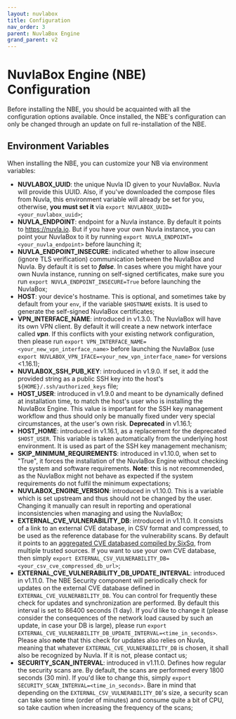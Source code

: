 ```yaml
---
layout: nuvlabox
title: Configuration
nav_order: 3
parent: NuvlaBox Engine
grand_parent: v2
---
```


# NuvlaBox Engine (NBE) Configuration

Before installing the NBE, you should be acquainted with all the configuration options available. Once installed, the NBE's configuration can only be changed through an update on full re-installation of the NBE.


## Environment Variables

When installing the NBE, you can customize your NB via environment variables:

 - **NUVLABOX_UUID**: the unique Nuvla ID given to your NuvlaBox. Nuvla will provide this UUID. Also, if you've downloaded the compose files from Nuvla, this environment variable will already be set for you, otherwise, **you must set it** via `export NUVLABOX_UUID=<your_nuvlabox_uuid>`;
 - **NUVLA_ENDPOINT**: endpoint for a Nuvla instance. By default it points to https://nuvla.io. But if you have your own Nuvla instance, you can point your NuvlaBox to it by running `export NUVLA_ENDPOINT=<your_nuvla_endpoint>` before launching it;
 - **NUVLA_ENDPOINT_INSECURE**: indicated whether to allow insecure (ignore TLS verification) communication between the NuvlaBox and Nuvla. By default it is set to **_false_**. In cases where you might have your own Nuvla instance, running on self-signed certificates, make sure you run `export NUVLA_ENDPOINT_INSECURE=True` before launching the NuvlaBox;
 - **HOST**: your device's hostname. This is optional, and sometimes take by default from your `env`, if the variable `$HOSTNAME` exists. It is used to generate the self-signed NuvlaBox certificates;
 - **VPN_INTERFACE_NAME**: introduced in v1.3.0. The NuvlaBox will have its own VPN client. By default it will create a new network interface called **_vpn_**. If this conflicts with your existing network configuration, then please run `export VPN_INTERFACE_NAME=<your_new_vpn_interface_name>` before launching the NuvlaBox (use `export NUVLABOX_VPN_IFACE=<your_new_vpn_interface_name>` for versions <1.16.1);
 - **NUVLABOX_SSH_PUB_KEY**: introduced in v1.9.0. If set, it add the provided string as a public SSH key into the host's `${HOME}/.ssh/authorized_keys` file;
 - **HOST_USER**: introduced in v1.9.0 and meant to be dynamically defined at installation time, to match the host's user who is installing the NuvlaBox Engine. This value is important for the SSH key management workflow and thus should only be manually fixed under very special circumstances, at the user's own risk. **Deprecated** in v1.16.1;
 - **HOST_HOME**: introduced in v1.16.1, as a replacement for the deprecated `$HOST_USER`. This variable is taken automatically from the underlying host environment. It is used as part of the SSH key management mechanism;
 - **SKIP_MINIMUM_REQUIREMENTS**: introduced in v1.10.0, when set to "True", it forces the installation of the NuvlaBox Engine without checking the system and software requirements. **Note**: this is not recommended, as the NuvlaBox might not behave as expected if the system requirements do not fulfil the minimum expectations;
 - **NUVLABOX_ENGINE_VERSION**: introduced in v1.10.0. This is a variable which is set upstream and thus should not be changed by the user. Changing it manually can result in reporting and operational inconsistencies when managing and using the NuvlaBox;
 - **EXTERNAL_CVE_VULNERABILITY_DB**: introduced in v1.11.0. It consists of a link to an external CVE database, in CSV format and compressed, to be used as the reference database for the vulnerability scans. By default it points to an [aggregated CVE databased compiled by SixSq](https://github.com/nuvla/vuln-db/blob/main/databases/all.aggregated.csv.gz), from multiple trusted sources. If you want to use your own CVE database, then simply `export EXTERNAL_CSV_VULNERABILITY_DB=<your_csv_cve_compressed_db_url>`;
 - **EXTERNAL_CVE_VULNERABILITY_DB_UPDATE_INTERVAL**: introduced in v1.11.0. The NBE Security component will periodically check for updates on the external CVE database defined in `EXTERNAL_CVE_VULNERABILITY_DB`. You can control for frequently these check for updates and synchronization are performed. By default this interval is set to 86400 seconds (1 day). If you'd like to change it (please consider the consequences of the network load caused by such an update, in case your DB is large), please run `export EXTERNAL_CVE_VULNERABILITY_DB_UPDATE_INTERVAL=<time_in_seconds>`. Please also **note** that this check for updates also relies on Nuvla, meaning that whatever `EXTERNAL_CVE_VULNERABILITY_DB` is chosen, it shall also be recognized by Nuvla. If it is not, please contact us;
 - **SECURITY_SCAN_INTERVAL**: introduced in v1.11.0. Defines how regular the security scans are. By default, the scans are performed every 1800 seconds (30 min). If you'd like to change this, simply `export SECURITY_SCAN_INTERVAL=<time_in_seconds>`. Bare in mind that depending on the `EXTERNAL_CSV_VULNERABILITY_DB`'s size, a security scan can take some time (order of minutes) and consume quite a bit of CPU, so take caution when increasing the frequency of the scans;